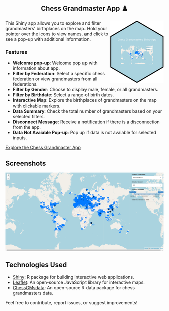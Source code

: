 <h2 align="center"> Chess Grandmaster App ♟️</h2>
<img src="images/chess-grandmasters.png" width="170" height="200" align="right"/>

This Shiny app allows you to explore and filter grandmasters' birthplaces on the map. Hold your pointer over the icons to view names, and click to see a pop-up with additional information.

### Features

- **Welcome pop-up**: Welcome pop up with information about app.
- **Filter by Federation**: Select a specific chess federation or view grandmasters from all federations.
- **Filter by Gender**: Choose to display male, female, or all grandmasters.
- **Filter by Birthdate**: Select a range of birth dates.
- **Interactive Map**: Explore the birthplaces of grandmasters on the map with clickable markers.
- **Data Summary**: Check the total number of grandmasters based on your selected filters.
- **Disconnect Message**: Receive a notification if there is a disconnection from the app.
- **Data Not Avaiable Pop-up**: Pop up if data is not avaiable for selected inputs.

[Explore the Chess Grandmaster App](https://aswanijahangeer.shinyapps.io/chess_grandmasters_shinyapp/)

## Screenshots

![Chess Grandmaster App](images/chess-grandmasters-shinyapp.png)

## Technologies Used

- [Shiny](https://shiny.rstudio.com/): R package for building interactive web applications.
- [Leaflet](https://rstudio.github.io/leaflet/): An open-source JavaScript library for interactive maps.
- [ChessGMsdata](https://github.com/aswanijehangeer/ChessGMsdata): An open-source R data package for chess grandmasters data.

Feel free to contribute, report issues, or suggest improvements!
